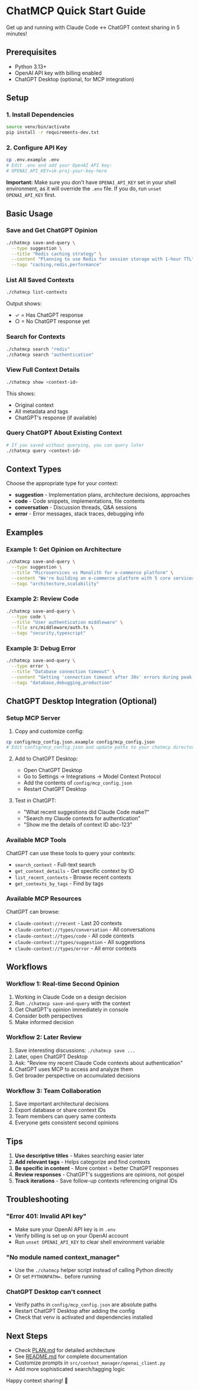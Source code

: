 # ChatMCP Quick Start Guide

Get up and running with Claude Code ↔ ChatGPT context sharing in 5 minutes!

## Prerequisites

- Python 3.13+
- OpenAI API key with billing enabled
- ChatGPT Desktop (optional, for MCP integration)

## Setup

### 1. Install Dependencies

```bash
source venv/bin/activate
pip install -r requirements-dev.txt
```

### 2. Configure API Key

```bash
cp .env.example .env
# Edit .env and add your OpenAI API key:
# OPENAI_API_KEY=sk-proj-your-key-here
```

**Important:** Make sure you don't have `OPENAI_API_KEY` set in your shell environment, as it will override the `.env` file. If you do, run `unset OPENAI_API_KEY` first.

## Basic Usage

### Save and Get ChatGPT Opinion

```bash
./chatmcp save-and-query \
  --type suggestion \
  --title "Redis caching strategy" \
  --content "Planning to use Redis for session storage with 1-hour TTL" \
  --tags "caching,redis,performance"
```

### List All Saved Contexts

```bash
./chatmcp list-contexts
```

Output shows:
- ✓ = Has ChatGPT response
- ○ = No ChatGPT response yet

### Search for Contexts

```bash
./chatmcp search "redis"
./chatmcp search "authentication"
```

### View Full Context Details

```bash
./chatmcp show <context-id>
```

This shows:
- Original context
- All metadata and tags
- ChatGPT's response (if available)

### Query ChatGPT About Existing Context

```bash
# If you saved without querying, you can query later
./chatmcp query <context-id>
```

## Context Types

Choose the appropriate type for your context:

- **suggestion** - Implementation plans, architecture decisions, approaches
- **code** - Code snippets, implementations, file contents
- **conversation** - Discussion threads, Q&A sessions
- **error** - Error messages, stack traces, debugging info

## Examples

### Example 1: Get Opinion on Architecture

```bash
./chatmcp save-and-query \
  --type suggestion \
  --title "Microservices vs Monolith for e-commerce platform" \
  --content "We're building an e-commerce platform with 5 core services. Should we go microservices from day 1 or start with a monolith?" \
  --tags "architecture,scalability"
```

### Example 2: Review Code

```bash
./chatmcp save-and-query \
  --type code \
  --title "User authentication middleware" \
  --file src/middleware/auth.ts \
  --tags "security,typescript"
```

### Example 3: Debug Error

```bash
./chatmcp save-and-query \
  --type error \
  --title "Database connection timeout" \
  --content "Getting 'connection timeout after 30s' errors during peak hours. Stack trace: ..." \
  --tags "database,debugging,production"
```

## ChatGPT Desktop Integration (Optional)

### Setup MCP Server

1. Copy and customize config:
```bash
cp config/mcp_config.json.example config/mcp_config.json
# Edit config/mcp_config.json and update paths to your chatmcp directory
```

2. Add to ChatGPT Desktop:
   - Open ChatGPT Desktop
   - Go to Settings → Integrations → Model Context Protocol
   - Add the contents of `config/mcp_config.json`
   - Restart ChatGPT Desktop

3. Test in ChatGPT:
   - "What recent suggestions did Claude Code make?"
   - "Search my Claude contexts for authentication"
   - "Show me the details of context ID abc-123"

### Available MCP Tools

ChatGPT can use these tools to query your contexts:

- `search_context` - Full-text search
- `get_context_details` - Get specific context by ID
- `list_recent_contexts` - Browse recent contexts
- `get_contexts_by_tags` - Find by tags

### Available MCP Resources

ChatGPT can browse:

- `claude-context://recent` - Last 20 contexts
- `claude-context://types/conversation` - All conversations
- `claude-context://types/code` - All code contexts
- `claude-context://types/suggestion` - All suggestions
- `claude-context://types/error` - All error contexts

## Workflows

### Workflow 1: Real-time Second Opinion

1. Working in Claude Code on a design decision
2. Run `./chatmcp save-and-query` with the context
3. Get ChatGPT's opinion immediately in console
4. Consider both perspectives
5. Make informed decision

### Workflow 2: Later Review

1. Save interesting discussions: `./chatmcp save ...`
2. Later, open ChatGPT Desktop
3. Ask: "Review my recent Claude Code contexts about authentication"
4. ChatGPT uses MCP to access and analyze them
5. Get broader perspective on accumulated decisions

### Workflow 3: Team Collaboration

1. Save important architectural decisions
2. Export database or share context IDs
3. Team members can query same contexts
4. Everyone gets consistent second opinions

## Tips

1. **Use descriptive titles** - Makes searching easier later
2. **Add relevant tags** - Helps categorize and find contexts
3. **Be specific in content** - More context = better ChatGPT responses
4. **Review responses** - ChatGPT's suggestions are opinions, not gospel
5. **Track iterations** - Save follow-up contexts referencing original IDs

## Troubleshooting

### "Error 401: Invalid API key"

- Make sure your OpenAI API key is in `.env`
- Verify billing is set up on your OpenAI account
- Run `unset OPENAI_API_KEY` to clear shell environment variable

### "No module named context_manager"

- Use the `./chatmcp` helper script instead of calling Python directly
- Or set `PYTHONPATH=.` before running

### ChatGPT Desktop can't connect

- Verify paths in `config/mcp_config.json` are absolute paths
- Restart ChatGPT Desktop after adding the config
- Check that venv is activated and dependencies installed

## Next Steps

- Check [PLAN.md](./PLAN.md) for detailed architecture
- See [README.md](./README.md) for complete documentation
- Customize prompts in `src/context_manager/openai_client.py`
- Add more sophisticated search/tagging logic

Happy context sharing! 🚀
